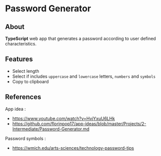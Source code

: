 # Password Generator

## About

**TypeScript** web app that generates a password according to user defined characteristics.

## Features

- Select length
- Select if includes `uppercase` and `lowercase` letters, `numbers` and `symbols`
- Copy to clipboard

## References

App idea :

- https://www.youtube.com/watch?v=HvjYxuU6LHk
- https://github.com/florinpop17/app-ideas/blob/master/Projects/2-Intermediate/Password-Generator.md

Password symbols :

- https://wmich.edu/arts-sciences/technology-password-tips
